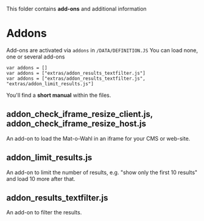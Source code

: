 This folder contains **add-ons** and additional information

# Addons

Add-ons are activated via `addons` in `/DATA/DEFINITION.JS`
You can load none, one or several add-ons

```
var addons = []
var addons = ["extras/addon_results_textfilter.js"]
var addons = ["extras/addon_results_textfilter.js", "extras/addon_limit_results.js"]
```

You'll find a **short manual** within the files.

## addon_check_iframe_resize_client.js, addon_check_iframe_resize_host.js

An add-on to load the Mat-o-Wahl in an iframe for your CMS or web-site.

## addon_limit_results.js

An add-on to limit the number of results, e.g. "show only the first 10 results" and load 10 more after that.

## addon_results_textfilter.js

An add-on to filter the results.
